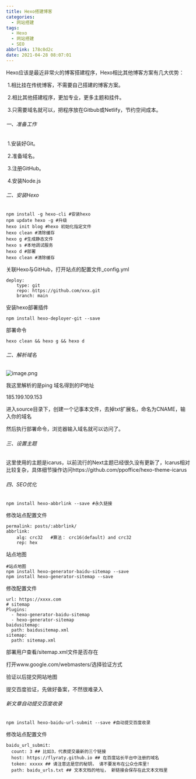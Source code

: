 ```yaml
---
title: Hexo搭建博客
categories:
  - 网站搭建
tags:
  - Hexo
  - 网站搭建
  - SEO
abbrlink: 178c0d2c
date: 2021-04-28 08:07:01
---
```


​		Hexo应该是最近非常火的博客搭建程序，Hexo相比其他博客方案有几大优势：

​				1.相比挂在传统博客，不需要自己搭建的博客方案。

​				2.相比其他搭建程序，更加专业，更多主题和挂件。

​				3.只需要域名就可以，把程序放在Gitbub或Netlify，节约空间成本。

<!-- more -->

###### 一、准备工作

​		1.安装好Git。

​		2.准备域名。

​		3.注册GitHub。

​		4.安装Node.js

###### 二、安装Hexo

```git
npm install -g hexo-cli #安装hexo
npm update hexo -g #升级
hexo init blog #hexo 初始化指定文件
hexo clean #清除缓存
hexo g #生成静态文件
hexo s #本地调试服务
hexo d #部署
hexo clean #清除缓存
```

关联Hexo与GitHub，打开站点的配置文件_config.yml

```git
deploy:
	type: git
	repo: https://github.com/xxx.git
	branch: main
```

安装hexo部署插件

```git
npm install hexo-deployer-git --save
```

部署命令

```
hexo clean && hexo g && hexo d
```

###### 二、解析域名

![image.png](https://331.5kst.flxm66.com/Blog/20220427-1.png)

我这里解析的是ping 域名得到的IP地址

185.199.109.153

进入source目录下，创建一个记事本文件，去掉txt扩展名，命名为CNAME，输入你的域名

然后执行部署命令，浏览器输入域名就可以访问了。

###### 三、设置主题

这里使用的主题是icarus，以前流行的Next主题已经很久没有更新了，Icarus相对比较复杂，具体细节操作访问https://github.com/ppoffice/hexo-theme-icarus

###### 四、SEO优化

```
npm install hexo-abbrlink --save #永久链接
```

修改站点配置文件

```
permalink: posts/:abbrlink/
abbrlink:
    alg: crc32   #算法： crc16(default) and crc32
    rep: hex
```

站点地图

```
#站点地图
npm install hexo-generator-baidu-sitemap --save
npm install hexo-generator-sitemap --save
```

修改配置文件

```
url: https://xxxx.com
# sitemap
Plugins:
  - hexo-generator-baidu-sitemap
  - hexo-generator-sitemap
baidusitemap:
  path: baidusitemap.xml
sitemap:
  path: sitemap.xml
```

部署用户查看/sitemap.xml文件是否存在



打开www.google.com/webmasters/选择验证方式

验证以后提交网站地图



提交百度验证，先做好备案，不然很难录入



###### 新文章自动提交百度收录

```
npm install hexo-baidu-url-submit --save #自动提交百度收录
```

修改站点配置文件

```
baidu_url_submit:
  count: 3 ## 比如3，代表提交最新的三个链接
  host: https://flyraty.github.io ## 在百度站长平台中注册的域名
  token: xxxxx ## 请注意这是您的秘钥， 请不要发布在公众仓库里!
  path: baidu_urls.txt ## 文本文档的地址， 新链接会保存在此文本文档里
```

